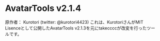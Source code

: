 # AvatarTools v2.1.4

原作者： Kurotori (twitter: @kurotori4423)
これは、KurotoriさんがMIT Lisenceとして公開したAvatarTools v2.1.3を元にtakeccccが改変を行ったツールです。
